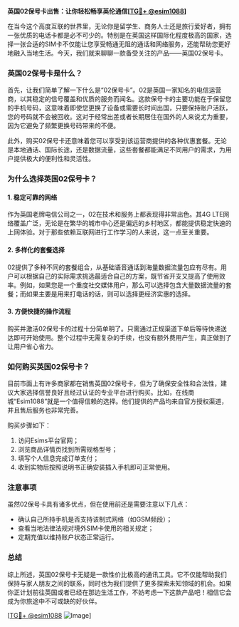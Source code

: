 **英国02保号卡出售：让你轻松畅享英伦通信[[TG💪+ @esim1088](https://t.me/s/esim1088)]**

在当今这个高度互联的世界里，无论你是留学生、商务人士还是旅行爱好者，拥有一张优质的电话卡都是必不可少的。特别是在英国这样国际化程度极高的国家，选择一张合适的SIM卡不仅能让您享受畅通无阻的通话和网络服务，还能帮助您更好地融入当地生活。今天，我们就来聊聊一款备受关注的产品——英国02保号卡。

### 英国02保号卡是什么？

首先，让我们简单了解一下什么是“02保号卡”。02是英国一家知名的电信运营商，以其稳定的信号覆盖和优质的服务而闻名。这款保号卡的主要功能在于保留您的手机号码，这意味着即使您更换了设备或需要长时间出国，只要保持账户活跃，您的号码就不会被回收。这对于经常出差或者长期居住在国外的人来说尤为重要，因为它避免了频繁更换号码带来的不便。

此外，购买02保号卡还意味着您可以享受到该运营商提供的各种优惠套餐。无论是本地通话、国际长途，还是数据流量，这些套餐都能满足不同用户的需求，为用户提供极大的便利性和灵活性。

### 为什么选择英国02保号卡？

#### 1. 稳定可靠的网络

作为英国老牌电信公司之一，02在技术和服务上都表现得非常出色。其4G LTE网络覆盖广泛，无论是在繁华的城市中心还是偏远的乡村地区，都能提供稳定快速的上网体验。对于那些依赖互联网进行工作学习的人来说，这一点至关重要。

#### 2. 多样化的套餐选择

02提供了多种不同的套餐组合，从基础语音通话到海量数据流量包应有尽有。用户可以根据自己的实际需求挑选最适合自己的方案，既节省开支又提高了使用效率。例如，如果您是一个重度社交媒体用户，那么可以选择包含大量数据流量的套餐；而如果主要是用来打电话的话，则可以选择更经济实惠的选择。

#### 3. 方便快捷的操作流程

购买并激活02保号卡的过程十分简单明了。只需通过正规渠道下单后等待快递送达即可开始使用。整个过程中无需复杂的手续，也没有额外费用产生，真正做到了让用户省心省力。

### 如何购买英国02保号卡？

目前市面上有许多商家都在销售英国02保号卡，但为了确保安全性和合法性，建议大家选择信誉良好且经过认证的专业平台进行购买。比如，在线商城“Esim1088”就是一个值得信赖的选择。他们提供的产品均来自官方授权渠道，并且售后服务也非常完善。

购买步骤如下：

1. 访问Esims平台官网；
2. 浏览商品详情页找到所需规格型号；
3. 填写个人信息完成订单支付；
4. 收到实物后按照说明书正确安装插入手机即可正常使用。

### 注意事项

虽然02保号卡具有诸多优点，但在使用前还是需要注意以下几点：
- 确认自己所持手机是否支持该制式网络（如GSM频段）；
- 查看当地法律法规对境外SIM卡使用的相关规定；
- 定期充值以维持账户状态正常运行。

### 总结

综上所述，英国02保号卡无疑是一款性价比极高的通讯工具。它不仅能帮助我们保持与家人朋友之间的联系，同时也为我们提供了更多探索未知领域的机会。如果你正计划前往英国或者已经在那边生活工作，不妨考虑一下这款产品吧！相信它会成为你旅途中不可或缺的好伙伴。

[[TG💪+ @esim1088](https://t.me/s/esim1088) ![Image](https://i.postimg.cc/4NQfJmqS/Snipaste-2025-05-13-00-14-12.png)]